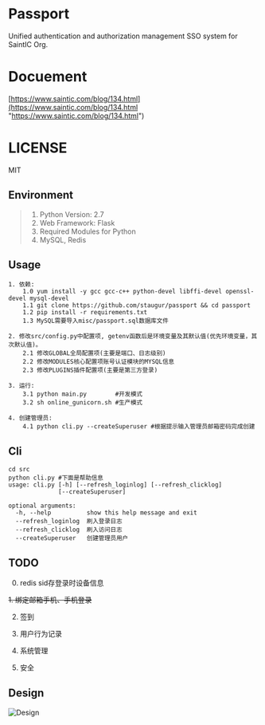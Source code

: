 # Passport
Unified authentication and authorization management SSO system for SaintIC Org.


# Docuement
[https://www.saintic.com/blog/134.html](https://www.saintic.com/blog/134.html "https://www.saintic.com/blog/134.html")


# LICENSE
MIT


## Environment
> 1. Python Version: 2.7
> 2. Web Framework: Flask
> 3. Required Modules for Python
> 4. MySQL, Redis


## Usage

```
1. 依赖:
    1.0 yum install -y gcc gcc-c++ python-devel libffi-devel openssl-devel mysql-devel
    1.1 git clone https://github.com/staugur/passport && cd passport
    1.2 pip install -r requirements.txt
    1.3 MySQL需要导入misc/passport.sql数据库文件

2. 修改src/config.py中配置项, getenv函数后是环境变量及其默认值(优先环境变量，其次默认值)。
    2.1 修改GLOBAL全局配置项(主要是端口、日志级别)
    2.2 修改MODULES核心配置项账号认证模块的MYSQL信息
    2.3 修改PLUGINS插件配置项(主要是第三方登录)

3. 运行:
    3.1 python main.py        #开发模式
    3.2 sh online_gunicorn.sh #生产模式

4. 创建管理员:
    4.1 python cli.py --createSuperuser #根据提示输入管理员邮箱密码完成创建
```


## Cli

```
cd src
python cli.py #下面是帮助信息
usage: cli.py [-h] [--refresh_loginlog] [--refresh_clicklog]
              [--createSuperuser]

optional arguments:
  -h, --help          show this help message and exit
  --refresh_loginlog  刷入登录日志
  --refresh_clicklog  刷入访问日志
  --createSuperuser   创建管理员用户
```


## TODO

0. redis sid存登录时设备信息

~~1. 绑定邮箱手机、手机登录~~

2. 签到

3. 用户行为记录

4. 系统管理

5. 安全


## Design
![Design][1]

[1]: ./misc/sso.png
